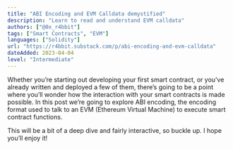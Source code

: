 ```yaml
---
title: "ABI Encoding and EVM Calldata demystified"
description: "Learn to read and understand EVM calldata"
authors: ["@0x_r4bbit"]
tags: ["Smart Contracts", "EVM"]
languages: ["Solidity"]
url: "https://r4bbit.substack.com/p/abi-encoding-and-evm-calldata"
dateAdded: 2023-04-04
level: "Intermediate"
---
```


Whether you’re starting out developing your first smart contract, or you’ve already written and deployed a few of them, there’s going to be a point where you’ll wonder how the interaction with your smart contracts is made possible. In this post we’re going to explore ABI encoding, the encoding format used to talk to an EVM (Ethereum Virtual Machine) to execute smart contract functions.

This will be a bit of a deep dive and fairly interactive, so buckle up.
I hope you’ll enjoy it!